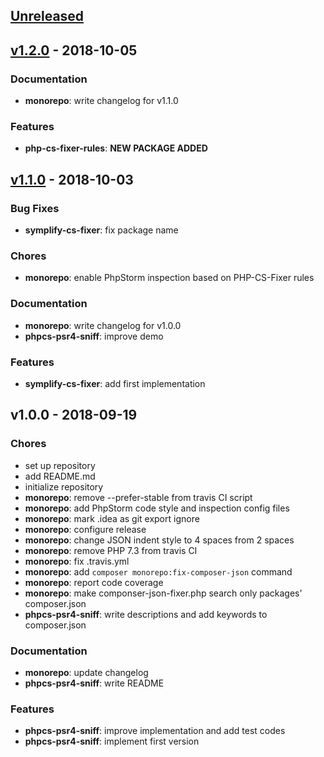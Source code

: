## [Unreleased]

## [v1.2.0] - 2018-10-05

### Documentation

- **monorepo**: write changelog for v1.1.0

### Features

- **php-cs-fixer-rules**: **NEW PACKAGE ADDED**

## [v1.1.0] - 2018-10-03

### Bug Fixes

- **symplify-cs-fixer**: fix package name

### Chores

- **monorepo**: enable PhpStorm inspection based on PHP-CS-Fixer rules

### Documentation

- **monorepo**: write changelog for v1.0.0
- **phpcs-psr4-sniff**: improve demo

### Features

- **symplify-cs-fixer**: add first implementation

## v1.0.0 - 2018-09-19

### Chores

- set up repository
- add README.md
- initialize repository
- **monorepo**: remove --prefer-stable from travis CI script
- **monorepo**: add PhpStorm code style and inspection config files
- **monorepo**: mark .idea as git export ignore
- **monorepo**: configure release
- **monorepo**: change JSON indent style to 4 spaces from 2 spaces
- **monorepo**: remove PHP 7.3 from travis CI
- **monorepo**: fix .travis.yml
- **monorepo**: add `composer monorepo:fix-composer-json` command
- **monorepo**: report code coverage
- **monorepo**: make componser-json-fixer.php search only packages' composer.json
- **phpcs-psr4-sniff**: write descriptions and add keywords to composer.json

### Documentation

- **monorepo**: update changelog
- **phpcs-psr4-sniff**: write README

### Features

- **phpcs-psr4-sniff**: improve implementation and add test codes
- **phpcs-psr4-sniff**: implement first version

[Unreleased]: https://github.com/suin/php/compare/v1.2.0...HEAD
[v1.2.0]: https://github.com/suin/php/compare/v1.1.0...v1.2.0
[v1.1.0]: https://github.com/suin/php/compare/v1.0.0...v1.1.0

